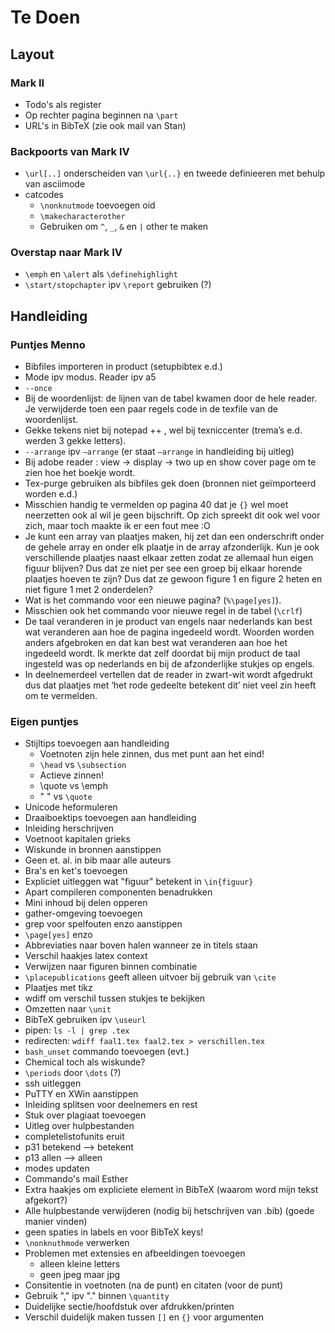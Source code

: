 # Te Doen #

## Layout ##

### Mark II ###

* Todo's als register
* Op rechter pagina beginnen na `\part`
* URL's in BibTeX
  (zie ook mail van Stan)

### Backpoorts van Mark IV ###

* `\url[..]` onderscheiden van `\url{..}` en tweede definieeren met behulp van asciimode
* catcodes
  * `\nonknutmode` toevoegen oid
  * `\makecharacterother`
  * Gebruiken om `^`, `_`, `&` en `|` other te maken

### Overstap naar Mark IV ###

* `\emph` en `\alert` als `\definehighlight`
* `\start/stopchapter` ipv `\report` gebruiken (?)

## Handleiding ##

### Puntjes Menno ###

* Bibfiles importeren in product (setupbibtex e.d.)
* Mode ipv modus. Reader ipv a5
* `--once`
* Bij de woordenlijst: de lijnen van de tabel kwamen door de hele reader. Je verwijderde toen een paar regels code in de texfile van de woordenlijst.
* Gekke tekens niet bij notepad ++ , wel bij texniccenter (trema’s e.d. werden 3 gekke letters).
* `--arrange` ipv `–arrange` (er staat `–arrange` in handleiding bij uitleg)
* Bij adobe reader : view -> display -> two up en show cover page om te zien hoe het boekje wordt.
* Tex-purge gebruiken als bibfiles gek doen (bronnen niet geïmporteerd worden e.d.)
* Misschien handig te vermelden op pagina 40 dat je `{}` wel moet neerzetten ook al wil je geen bijschrift. Op zich spreekt dit ook wel voor zich, maar toch maakte ik er een fout mee :O
* Je kunt een array van plaatjes maken, hij zet dan een onderschrift onder de gehele array en onder elk plaatje in de array afzonderlijk. Kun je ook verschillende plaatjes naast elkaar zetten zodat ze allemaal hun eigen figuur blijven? Dus dat ze niet per see een groep bij elkaar horende plaatjes hoeven te zijn? Dus dat ze gewoon figure 1 en figure 2 heten en niet figure 1 met 2 onderdelen?
* Wat is het commando voor een nieuwe pagina? (`%\page[yes]`).
* Misschien ook het commando voor nieuwe regel in de tabel (`\crlf`)
* De taal veranderen in je product van engels naar nederlands kan best wat veranderen aan hoe de pagina ingedeeld wordt. Woorden worden anders afgebroken en dat kan best wat veranderen aan hoe het ingedeeld wordt. Ik merkte dat zelf doordat bij mijn product de taal ingesteld was op nederlands en bij de afzonderlijke stukjes op engels.
* In deelnemerdeel vertellen dat de reader in zwart-wit wordt afgedrukt dus dat plaatjes met ‘het rode gedeelte betekent dit’ niet veel zin heeft om te vermelden.

### Eigen puntjes ###

* Stijltips toevoegen aan handleiding
  - Voetnoten zijn hele zinnen, dus met punt aan het eind!
  - `\head` vs `\subsection`
  - Actieve zinnen!
  - \quote vs \emph
  - " " vs `\quote`
* Unicode heformuleren
* Draaiboektips toevoegen aan handleiding
* Inleiding herschrijven
* Voetnoot kapitalen grieks
* Wiskunde in bronnen aanstippen
* Geen et. al. in bib maar alle auteurs
* Bra's en ket's toevoegen
* Expliciet uitleggen wat "figuur" betekent in `\in{figuur}`
* Apart compileren componenten benadrukken
* Mini inhoud bij delen opperen
* gather-omgeving toevoegen
* grep voor spelfouten enzo aanstippen
* `\page[yes]` enzo
* Abbreviaties naar boven halen wanneer ze in titels staan
* Verschil haakjes latex context
* Verwijzen naar figuren binnen combinatie
* `\placepublications` geeft alleen uitvoer bij gebruik van `\cite`
* Plaatjes met tikz
* wdiff om verschil tussen stukjes te bekijken
* Omzetten naar `\unit`
* BibTeX gebruiken ipv `\useurl`
* pipen: `ls -l | grep .tex`
* redirecten: `wdiff faal1.tex faal2.tex > verschillen.tex`
* `bash_unset` commando toevoegen (evt.)
* Chemical toch als wiskunde?
* `\periods` door `\dots` (?)
* ssh uitleggen
* PuTTY en XWin aanstippen
* Inleiding splitsen voor deelnemers en rest
* Stuk over plagiaat toevoegen
* Uitleg over hulpbestanden
* completelistofunits eruit
* p31 betekend --> betekent
* p13 allen --> alleen
* modes updaten
* Commando's mail Esther
* Extra haakjes om expliciete element in BibTeX (waarom word mijn tekst afgekort?)
* Alle hulpbestande verwijderen (nodig bij hetschrijven van .bib) (goede manier vinden)
* geen spaties in labels en voor BibTeX keys!
* `\nonknuthmode` verwerken
* Problemen met extensies en afbeeldingen toevoegen
  - alleen kleine letters
  - geen jpeg maar jpg
* Consitentie in voetnoten (na de punt) en citaten (voor de punt)
* Gebruik "," ipv "." binnen `\quantity`
* Duidelijke sectie/hoofdstuk over afdrukken/printen
* Verschil duidelijk maken tussen `[]` en `{}` voor argumenten


